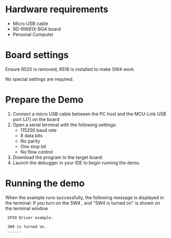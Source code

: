 Hardware requirements
=====================
- Micro USB cable
- RD-RW61X-BGA board
- Personal Computer

Board settings
============
Ensure R520 is removed, R518 is installed to make SW4 work.

No special settings are required.

Prepare the Demo
===============
1.  Connect a micro USB cable between the PC host and the MCU-Link USB port (J7) on the board
2.  Open a serial terminal with the following settings:
    - 115200 baud rate
    - 8 data bits
    - No parity
    - One stop bit
    - No flow control
3.  Download the program to the target board.
4.  Launch the debugger in your IDE to begin running the demo.

Running the demo
================
When the example runs successfully, the following message is displayed in the terminal:
If you turn on the SW4 , and "SW4 is turned on" is shown on the terminal window

~~~~~~~~~~~~~~~~~~~~~~~~~~~~~~~~~~~
 GPIO Driver example.

 SW4 is turned on.
 ......
~~~~~~~~~~~~~~~~~~~~~~~~~~~~~~~~~~~
